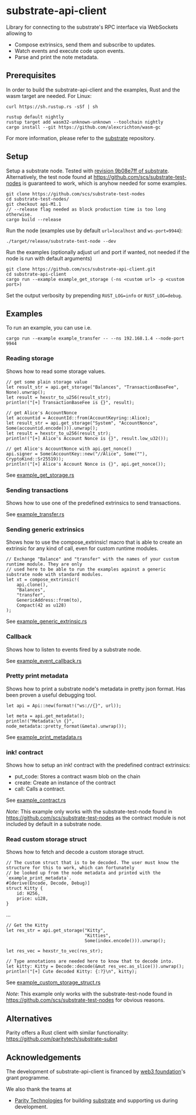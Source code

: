 # substrate-api-client
Library for connecting to the substrate's RPC interface via WebSockets allowing to

* Compose extrinsics, send them and subscribe to updates.
* Watch events and execute code upon events.
* Parse and print the note metadata.

## Prerequisites
In order to build the substrate-api-client and the examples, Rust and the wasm target are needed. For Linux:

    curl https://sh.rustup.rs -sSf | sh

    rustup default nightly
    rustup target add wasm32-unknown-unknown --toolchain nightly
    cargo install --git https://github.com/alexcrichton/wasm-gc

For more information, please refer to the [substrate](https://github.com/paritytech/substrate) repository.

## Setup

Setup a substrate node. Tested with [revision 9b08e7ff of substrate](https://github.com/paritytech/substrate/commit/9b08e7ff938a45dbec7fcdb854063202e2b0cb48). Alternatively, the test node found at https://github.com/scs/substrate-test-nodes is guaranteed to work, which is anyhow needed for some examples.

    git clone https://github.com/scs/substrate-test-nodes
    cd substrate-test-nodes/
    git checkout api-M1.1
    // --release flag needed as block production time is too long otherwise.
    cargo build --release
    
Run the node (examples use by default `url=localhost` and `ws-port=9944`):    
   
    ./target/release/substrate-test-node --dev
    
Run the examples (optionally adjust url and port if wanted, not needed if the node is run with default arguments)

    git clone https://github.com/scs/substrate-api-client.git
    cd substrate-api-client
    cargo run --example example_get_storage (-ns <custom url> -p <custom port>)

Set the output verbosity by prepending `RUST_LOG=info` or `RUST_LOG=debug`.

## Examples
To run an example, you can use i.e.
```
cargo run --example example_transfer -- --ns 192.168.1.4 --node-port 9944
```


### Reading storage
Shows how to read some storage values.

    // get some plain storage value
    let result_str = api.get_storage("Balances", "TransactionBaseFee", None).unwrap();
    let result = hexstr_to_u256(result_str);
    println!("[+] TransactionBaseFee is {}", result);

    // get Alice's AccountNonce
    let accountid = AccountId::from(AccountKeyring::Alice);
    let result_str = api.get_storage("System", "AccountNonce", Some(accountid.encode())).unwrap();
    let result = hexstr_to_u256(result_str);
    println!("[+] Alice's Account Nonce is {}", result.low_u32());

    // get Alice's AccountNonce with api.get_nonce()
    api.signer = Some(AccountKey::new("//Alice", Some(""), CryptoKind::Sr25519));
    println!("[+] Alice's Account Nonce is {}", api.get_nonce());


See [example_get_storage.rs](/src/examples/example_get_storage.rs)

### Sending transactions
Shows how to use one of the predefined extrinsics to send transactions.

See [example_transfer.rs](/src/examples/example_transfer.rs)

### Sending generic extrinsics
Shows how to use the compose_extrinsic! macro that is able to create an extrinsic for any kind of call, even for custom runtime modules.

    // Exchange "Balance" and "transfer" with the names of your custom runtime module. They are only
    // used here to be able to run the examples against a generic substrate node with standard modules.
    let xt = compose_extrinsic!(
        api.clone(),
        "Balances",
        "transfer",
        GenericAddress::from(to),
        Compact(42 as u128)
    );


See [example_generic_extrinsic.rs](/src/examples/example_generic_extrinsic.rs)

### Callback
Shows how to listen to events fired by a substrate node.

See [example_event_callback.rs](/src/examples/example_event_callback.rs)

### Pretty print metadata
Shows how to print a substrate node's metadata in pretty json format. Has been proven a useful debugging tool.

    let api = Api::new(format!("ws://{}", url));

    let meta = api.get_metadata();
    println!("Metadata:\n {}", node_metadata::pretty_format(&meta).unwrap());

See [example_print_metadata.rs](/src/examples/example_print_metadata.rs)

### ink! contract
Shows how to setup an ink! contract with the predefined contract extrinsics:
* put_code: Stores a contract wasm blob on the chain
* create: Create an instance of the contract
* call: Calls a contract.

See [example_contract.rs](/src/examples/example_contract.rs)

*Note*: This example only works with the substrate-test-node found in https://github.com/scs/substrate-test-nodes as the contract module is not included by default in a substrate node.

### Read custom storage struct
Shows how to fetch and decode a custom storage struct.

    // The custom struct that is to be decoded. The user must know the structure for this to work, which can fortunately
    // be looked up from the node metadata and printed with the `example_print_metadata`.
    #[derive(Encode, Decode, Debug)]
    struct Kitty {
        id: H256,
        price: u128,
    }

...

    // Get the Kitty
    let res_str = api.get_storage("Kitty",
                                  "Kitties",
                                  Some(index.encode())).unwrap();

    let res_vec = hexstr_to_vec(res_str);

    // Type annotations are needed here to know that to decode into.
    let kitty: Kitty = Decode::decode(&mut res_vec.as_slice()).unwrap();
    println!("[+] Cute decoded Kitty: {:?}\n", kitty);

See [example_custom_storage_struct.rs](/src/examples/example_custom_storage_struct.rs)

*Note*: This example only works with the substrate-test-node found in https://github.com/scs/substrate-test-nodes for obvious reasons.

## Alternatives

Parity offers a Rust client with similar functionality: https://github.com/paritytech/substrate-subxt

## Acknowledgements

The development of substrate-api-client is financed by [web3 foundation](https://web3.foundation/)'s grant programme.

We also thank the teams at

* [Parity Technologies](https://www.parity.io/) for building [substrate](https://github.com/paritytech/substrate) and supporting us during development.
